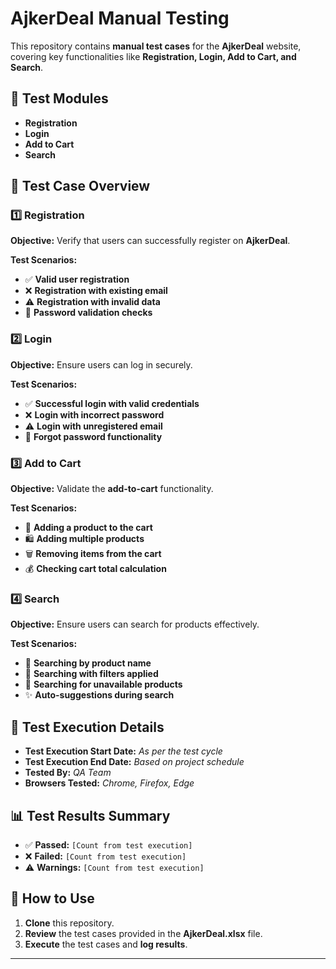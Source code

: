 # **AjkerDeal Manual Testing**  

This repository contains **manual test cases** for the **AjkerDeal** website, covering key functionalities like **Registration, Login, Add to Cart, and Search**.  

## 📌 **Test Modules**  

- **Registration**  
- **Login**  
- **Add to Cart**  
- **Search**  

## 📝 **Test Case Overview**  

### 1️⃣ **Registration**  

**Objective:** Verify that users can successfully register on **AjkerDeal**.  

**Test Scenarios:**  
- ✅ **Valid user registration**  
- ❌ **Registration with existing email**  
- ⚠️ **Registration with invalid data**  
- 🔑 **Password validation checks**  

### 2️⃣ **Login**  

**Objective:** Ensure users can log in securely.  

**Test Scenarios:**  
- ✅ **Successful login with valid credentials**  
- ❌ **Login with incorrect password**  
- ⚠️ **Login with unregistered email**  
- 🔄 **Forgot password functionality**  

### 3️⃣ **Add to Cart**  

**Objective:** Validate the **add-to-cart** functionality.  

**Test Scenarios:**  
- 🛒 **Adding a product to the cart**  
- 🛍 **Adding multiple products**  
- 🗑 **Removing items from the cart**  
- 💰 **Checking cart total calculation**  

### 4️⃣ **Search**  

**Objective:** Ensure users can search for products effectively.  

**Test Scenarios:**  
- 🔎 **Searching by product name**  
- 🔄 **Searching with filters applied**  
- 🚫 **Searching for unavailable products**  
- ✨ **Auto-suggestions during search**  

## 📂 **Test Execution Details**  

- **Test Execution Start Date:** *As per the test cycle*  
- **Test Execution End Date:** *Based on project schedule*  
- **Tested By:** *QA Team*  
- **Browsers Tested:** *Chrome, Firefox, Edge*  

## 📊 **Test Results Summary**  

- ✅ **Passed:** `[Count from test execution]`  
- ❌ **Failed:** `[Count from test execution]`  
- ⚠️ **Warnings:** `[Count from test execution]`  

## 📌 **How to Use**  

1. **Clone** this repository.  
2. **Review** the test cases provided in the **AjkerDeal.xlsx** file.  
3. **Execute** the test cases and **log results**.  

---

